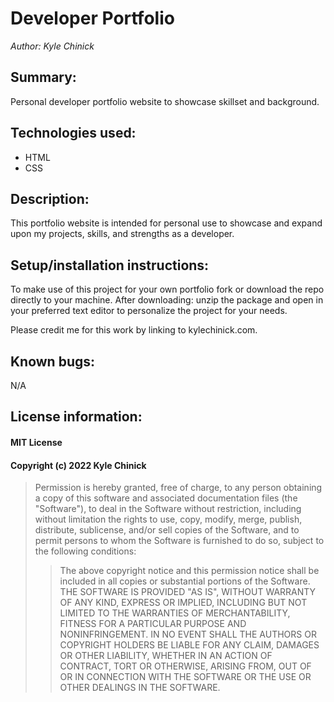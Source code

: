 # Developer Portfolio

_Author: Kyle Chinick_

## Summary:

Personal developer portfolio website to showcase skillset and background.

## Technologies used:

- HTML
- CSS

## Description:

This portfolio website is intended for personal use to showcase and expand upon my projects, skills, and strengths as a developer.

## Setup/installation instructions:

To make use of this project for your own portfolio fork or download the repo directly to your machine. After downloading: unzip the package and open in your preferred text editor to personalize the project for your needs.

Please credit me for this work by linking to kylechinick.com.

## Known bugs:

N/A

## License information:

#### MIT License

#### Copyright (c) 2022 Kyle Chinick

> Permission is hereby granted, free of charge, to any person obtaining a copy
> of this software and associated documentation files (the "Software"), to deal
> in the Software without restriction, including without limitation the rights
> to use, copy, modify, merge, publish, distribute, sublicense, and/or sell
> copies of the Software, and to permit persons to whom the Software is
> furnished to do so, subject to the following conditions:
>
> > The above copyright notice and this permission notice shall be included in all
> > copies or substantial portions of the Software.
> > THE SOFTWARE IS PROVIDED "AS IS", WITHOUT WARRANTY OF ANY KIND, EXPRESS OR
> > IMPLIED, INCLUDING BUT NOT LIMITED TO THE WARRANTIES OF MERCHANTABILITY,
> > FITNESS FOR A PARTICULAR PURPOSE AND NONINFRINGEMENT. IN NO EVENT SHALL THE
> > AUTHORS OR COPYRIGHT HOLDERS BE LIABLE FOR ANY CLAIM, DAMAGES OR OTHER
> > LIABILITY, WHETHER IN AN ACTION OF CONTRACT, TORT OR OTHERWISE, ARISING FROM,
> > OUT OF OR IN CONNECTION WITH THE SOFTWARE OR THE USE OR OTHER DEALINGS IN THE
> > SOFTWARE.
